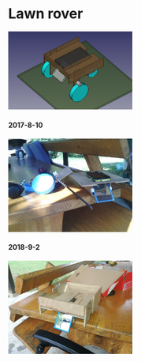 # Lawn rover

<img src="https://github.com/Ivan1248/Falmo/blob/master/other/images/model.png" width="50%"/>

#### 2017-8-10
<img src="https://github.com/Ivan1248/Falmo/blob/master/other/images/2017-8-10.jpg" width="50%"/>

#### 2018-9-2
<img src="https://github.com/Ivan1248/Falmo/blob/master/other/images/2018-9-2.jpg" width="50%"/>
